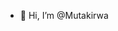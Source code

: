 - 👋 Hi, I’m @Mutakirwa

  

<!---
Mutakirwa/Mutakirwa is a ✨ special ✨ repository because its `README.md` (this file) appears on your GitHub profile.
You can click the Preview link to take a look at your changes.
--->
